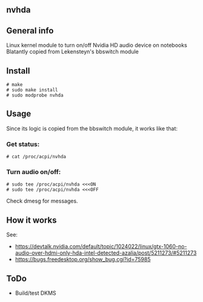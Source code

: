 nvhda
-----

General info
------------
Linux kernel module to turn on/off Nvidia HD audio device on notebooks
Blatantly copied from Lekensteyn's bbswitch module

Install
-------

	# make
	# sudo make install
	# sudo modprobe nvhda

Usage
-----

Since its logic is copied from the bbswitch module, it works like that:

### Get status:

	# cat /proc/acpi/nvhda

### Turn audio on/off:
	# sudo tee /proc/acpi/nvhda <<<ON
	# sudo tee /proc/acpi/nvhda <<<OFF

Check dmesg for messages.

How it works
------------
See:
 - https://devtalk.nvidia.com/default/topic/1024022/linux/gtx-1060-no-audio-over-hdmi-only-hda-intel-detected-azalia/post/5211273/#5211273
 - https://bugs.freedesktop.org/show_bug.cgi?id=75985

ToDo
----

 - Build/test DKMS
